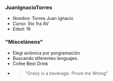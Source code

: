 ### JuanIgnacioTorres

+ _Nombre_: Torres Juan Ignacio
+ _Curso_: 5to 1ra AV
+ _Edad_: 16

### "Misceláneos"

- Elegí aviónica por porgramación
- Buscando diferentes lenguajes.
- Cofee Best Drink
- >"Gravy is a beverage. Prove me Wrong"
